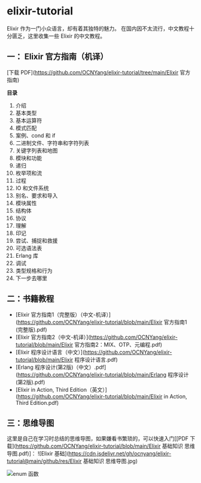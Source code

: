 
# elixir-tutorial
Elixir 作为一门小众语言，却有着其独特的魅力。
在国内因不太流行，中文教程十分匮乏，这里收集一些 Elixir 的中文教程。

## 一： Elixir 官方指南（机译）

[下载 PDF](https://github.com/OCNYang/elixir-tutorial/tree/main/Elixir 官方指南)

**目录**

1. 介绍
2. 基本类型
3. 基本运算符
4. 模式匹配
5. 案例、cond 和 if
6. 二进制文件、字符串和字符列表
7. 关键字列表和地图
8. 模块和功能
9. 递归
10. 枚举项和流
11. 过程
12. IO 和文件系统
13. 别名、要求和导入
14. 模块属性
15. 结构体
16. 协议
17. 理解
18. 印记
19. 尝试、捕捉和救援
20. 可选语法表
21. Erlang 库
22. 调试
23. 类型规格和行为
24. 下一步去哪里

## 二：书籍教程

* [Elixir 官方指南1（完整版）（中文-机译）](https://github.com/OCNYang/elixir-tutorial/blob/main/Elixir 官方指南1 (完整版).pdf)
* [Elixir 官方指南2（中文-机译）](https://github.com/OCNYang/elixir-tutorial/blob/main/Elixir 官方指南2：MIX、OTP、元编程.pdf)
* [Elixir 程序设计语言（中文）](https://github.com/OCNYang/elixir-tutorial/blob/main/Elixir 程序设计语言.pdf)
* [Erlang 程序设计(第2版)（中文）.pdf](https://github.com/OCNYang/elixir-tutorial/blob/main/Erlang 程序设计(第2版).pdf)
* [Elixir in Action, Third Edition（英文）](https://github.com/OCNYang/elixir-tutorial/blob/main/Elixir in Action, Third Edition.pdf)

## 三：思维导图

这里是自己在学习时总结的思维导图，如果嫌看书繁琐的，可以快速入门[[PDF 下载](https://github.com/OCNYang/elixir-tutorial/blob/main/Elixir 基础知识 思维导图.pdf)]：
![Elixir 基础](https://cdn.jsdelivr.net/gh/ocnyang/elixir-tutorial@main/github/res/Elixir 基础知识 思维导图.jpg)

![enum 函数](https://cdn.jsdelivr.net/gh/ocnyang/elixir-tutorial@main/github/res/elixir_enum.png)
